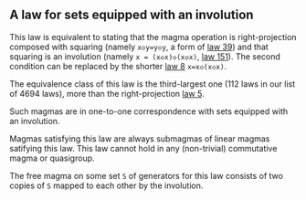 ## A law for sets equipped with an involution

This law is equivalent to stating that the magma operation is right-projection composed with squaring (namely `x◇y=y◇y`, a form of [law 39](https://teorth.github.io/equational_theories/implications/?39)) and that squaring is an involution (namely `x = (x◇x)◇(x◇x)`, [law 151](https://teorth.github.io/equational_theories/implications/?151)).  The second condition can be replaced by the shorter [law 8](https://teorth.github.io/equational_theories/implications/?8) `x=x◇(x◇x)`.

The equivalence class of this law is the third-largest one (112 laws in our list of 4694 laws), more than the right-projection [law 5](https://teorth.github.io/equational_theories/implications/?5).

Such magmas are in one-to-one correspondence with sets equipped with an involution.

Magmas satisfying this law are always submagmas of linear magmas satifying this law.  This law cannot hold in any (non-trivial) commutative magma or quasigroup.

The free magma on some set `S` of generators for this law consists of two copies of `S` mapped to each other by the involution.
